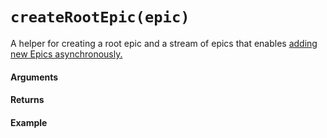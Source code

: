 # `createRootEpic(epic)`

A helper for creating a root epic and a stream of epics that enables [adding new Epics asynchronously.](https://redux-observable.js.org/docs/recipes/AddingNewEpicsAsynchronously.html)

#### Arguments

#### Returns

#### Example

